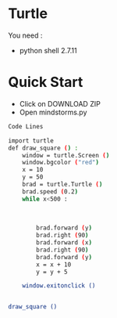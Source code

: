 # Turtle 
You need : 
  - python shell 2.7.11
# Quick Start
  - Click on DOWNLOAD ZIP 
  - Open mindstorms.py 
```sh
Code Lines 
```

```sh
import turtle
def draw_square () :
    window = turtle.Screen ()
    window.bgcolor ("red")
    x = 10
    y = 50
    brad = turtle.Turtle ()
    brad.speed (0.2)
    while x<500 :
        
        
        
        brad.forward (y)
        brad.right (90)
        brad.forward (x)
        brad.right (90)
        brad.forward (y)
        x = x + 10
        y = y + 5

    window.exitonclick ()


draw_square ()
```

